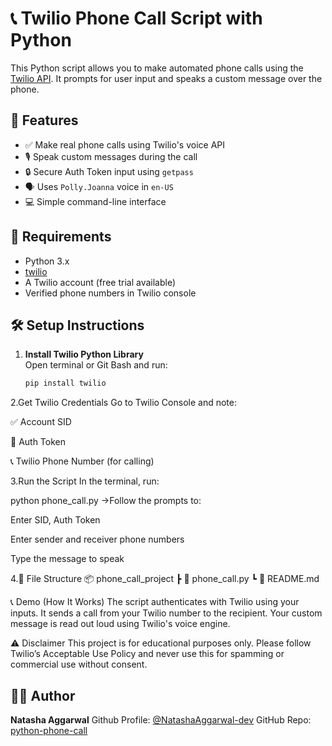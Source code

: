 # 📞 Twilio Phone Call Script with Python

This Python script allows you to make automated phone calls using the [Twilio API](https://www.twilio.com/). It prompts for user input and speaks a custom message over the phone.
## 🚀 Features

- ✅ Make real phone calls using Twilio's voice API  
- 🎙️ Speak custom messages during the call  
- 🔒 Secure Auth Token input using `getpass`  
- 🗣️ Uses `Polly.Joanna` voice in `en-US`  
- 💻 Simple command-line interface  

## 🧰 Requirements

- Python 3.x
- [twilio](https://pypi.org/project/twilio/)
- A Twilio account (free trial available)
- Verified phone numbers in Twilio console

## 🛠️ Setup Instructions

1. **Install Twilio Python Library**  
   Open terminal or Git Bash and run:

   ```bash
   pip install twilio

2.Get Twilio Credentials
Go to Twilio Console and note:

✅ Account SID

🔑 Auth Token

📞 Twilio Phone Number (for calling)

3.Run the Script
In the terminal, run:

python phone_call.py
->Follow the prompts to:

Enter SID, Auth Token

Enter sender and receiver phone numbers

Type the message to speak

4.📁 File Structure
📦 phone_call_project
 ┣ 📄 phone_call.py
 ┗ 📄 README.md

📞 Demo (How It Works)
The script authenticates with Twilio using your inputs.
It sends a call from your Twilio number to the recipient.
Your custom message is read out loud using Twilio's voice engine.


⚠️ Disclaimer
This project is for educational purposes only.
Please follow Twilio’s Acceptable Use Policy and never use this for spamming or commercial use without consent.

## 👩‍💻 Author

**Natasha Aggarwal** 
Github Profile: [@NatashaAggarwal-dev](https://github.com/NatashaAggarwal-dev)
GitHub Repo: [python-phone-call](https://github.com/NatashaAggarwal-dev/python-phone-call)
